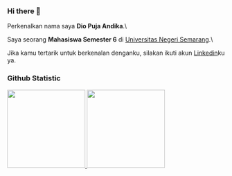 ### Hi there 👋

Perkenalkan nama saya **Dio Puja Andika**.\

Saya seorang **Mahasiswa Semester 6** di [Universitas Negeri Semarang](https://unnes.ac.id/).\

Jika kamu tertarik untuk berkenalan denganku, silakan ikuti akun [Linkedin](https://www.linkedin.com/in/dio-puja-andika/)ku ya.

### Github Statistic
<p align="left">
<a href="https://github.com/dpandika">
  <img height="180em" src="https://github-readme-stats-eight-theta.vercel.app/api?username=dpandika&show_icons=true&theme=midnight-purple&include_all_commits=true&count_private=true"/>
  <img height="180em" src="https://github-readme-stats-eight-theta.vercel.app/api/top-langs/?username=dpandika&layout=compact&langs_count=8&theme=midnight-purple"/>
</a>
</p>

<!--
**Dpandika/dpandika** is a ✨ _special_ ✨ repository because its `README.md` (this file) appears on your GitHub profile.
theme: algolia/midnight-purple (https://gprm.itsvg.in/)
Here are some ideas to get you started:

- 🔭 I’m currently working on ...
- 🌱 I’m currently learning ...
- 👯 I’m looking to collaborate on ...
- 🤔 I’m looking for help with ...
- 💬 Ask me about ...
- 📫 How to reach me: ...
- 😄 Pronouns: ...
- ⚡ Fun fact: ...
-->

